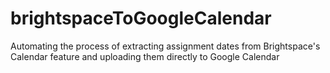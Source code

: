 # brightspaceToGoogleCalendar
Automating the process of extracting assignment dates from Brightspace's Calendar feature and uploading them directly to Google Calendar
